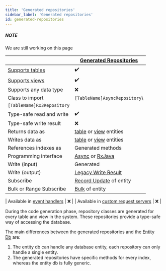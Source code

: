 ```yaml
---
title: 'Generated repositories'
sidebar_label: 'Generated repositories'
id: generated-repositories
---
```



##### NOTE

We are still working on this page

|  | [Generated Repositories](/database/database-interface/generated-repositories/) |
| --- | --- |
| [Supports tables](/database/data-types/table-entities/) | ✔️ |
| [Supports views](/database/data-types/views-entities/) | ✔️ |
| Supports any data type | ❌ |
| Class to import | `[TableName]AsyncRepository`\
`[TableName]Rx3Repository` |
| Type-safe read and write | ✔️ |
| Type-safe write result | ❌ |
| Returns data as | [table](/database/data-types/table-entities/) or [view](/database/data-types/views-entities/) entities |
| Writes data as | [table](/database/data-types/table-entities/) or [view](/database/data-types/views-entities/) entities |
| References indexes as | Generated methods |
| Programming interface | [Async](/database/types-of-api/asynch/) or [RxJava](/database/types-of-api/rxjava/) |
| Write (input) | Generated |
| Write (output) | [Legacy Write Result](/database/helper-classes/write-results/legacy/) |
| Subscribe | [Record Update](/database/helper-classes/subscription/record-update/) of entity |
| Bulk or Range Subscribe | [Bulk](/database/helper-classes/subscription/bulk/) of entity |

| Available in [event handlers](server-modules/event-handler/introduction/) | ❌ | | Available in [custom request servers](/server-modules/request-server/advanced/#custom-request-servers) | ❌ |

During the code generation phase, repository classes are generated for every table and view in the system. These repositories provide a type-safe way of accessing the database.

The main differences between the generated repositories and the [Entity Db](/database/database-interface/entity-db/) are:

1.  The entity db can handle any database entity, each repository can only handle a single entity.
2.  The generated repositories have specific methods for every index, whereas the entity db is fully generic.